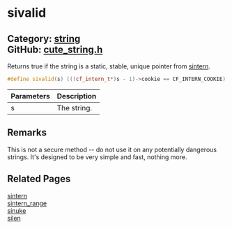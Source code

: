 # sivalid

Category: [string](https://github.com/RandyGaul/cute_framework/blob/master/docs/api_reference?id=string)  
GitHub: [cute_string.h](https://github.com/RandyGaul/cute_framework/blob/master/include/cute_string.h)  
---

Returns true if the string is a static, stable, unique pointer from [sintern](https://github.com/RandyGaul/cute_framework/blob/master/docs/string/sintern.md).

```cpp
#define sivalid(s) (((cf_intern_t*)s - 1)->cookie == CF_INTERN_COOKIE)
```

Parameters | Description
--- | ---
s | The string.

## Remarks

This is not a secure method -- do not use it on any potentially dangerous strings. It's designed to be very simple and fast, nothing more.

## Related Pages

[sintern](https://github.com/RandyGaul/cute_framework/blob/master/docs/string/sintern.md)  
[sintern_range](https://github.com/RandyGaul/cute_framework/blob/master/docs/string/sintern_range.md)  
[sinuke](https://github.com/RandyGaul/cute_framework/blob/master/docs/string/sinuke.md)  
[silen](https://github.com/RandyGaul/cute_framework/blob/master/docs/string/silen.md)  
